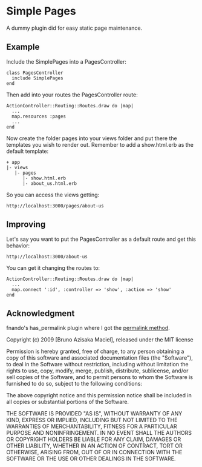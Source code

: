 # Simple Pages

A dummy plugin did for easy static page maintenance.


## Example

Include the SimplePages into a PagesController:

    class PagesController
      include SimplePages
    end

Then add into your routes the PagesController route:

    ActionController::Routing::Routes.draw do |map|
      ...
      map.resources :pages
      ...
    end

Now create the folder pages into your views folder and put there the templates you wish to render out. Remember to add a show.html.erb as the default template:

    + app
    |- views
       |- pages
          |- show.html.erb
          |- about_us.html.erb

So you can access the views getting:

    http://localhost:3000/pages/about-us

## Improving

Let's say you want to put the PagesController as a default route and get this behavior:

    http://localhost:3000/about-us

You can get it changing the routes to:

    ActionController::Routing::Routes.draw do |map|
      ...
      map.connect ':id', :controller => 'show', :action => 'show'
    end
    
## Acknowledgment

fnando's has_permalink plugin where I got the [permalink method](http://github.com/fnando/has_permalink/blob/master/lib/permalink/string_ext.rb).

Copyright (c) 2009 [Bruno Azisaka Maciel], released under the MIT license

Permission is hereby granted, free of charge, to any person obtaining
a copy of this software and associated documentation files (the
"Software"), to deal in the Software without restriction, including
without limitation the rights to use, copy, modify, merge, publish,
distribute, sublicense, and/or sell copies of the Software, and to
permit persons to whom the Software is furnished to do so, subject to
the following conditions:

The above copyright notice and this permission notice shall be
included in all copies or substantial portions of the Software.

THE SOFTWARE IS PROVIDED "AS IS", WITHOUT WARRANTY OF ANY KIND,
EXPRESS OR IMPLIED, INCLUDING BUT NOT LIMITED TO THE WARRANTIES OF
MERCHANTABILITY, FITNESS FOR A PARTICULAR PURPOSE AND
NONINFRINGEMENT. IN NO EVENT SHALL THE AUTHORS OR COPYRIGHT HOLDERS BE
LIABLE FOR ANY CLAIM, DAMAGES OR OTHER LIABILITY, WHETHER IN AN ACTION
OF CONTRACT, TORT OR OTHERWISE, ARISING FROM, OUT OF OR IN CONNECTION
WITH THE SOFTWARE OR THE USE OR OTHER DEALINGS IN THE SOFTWARE.